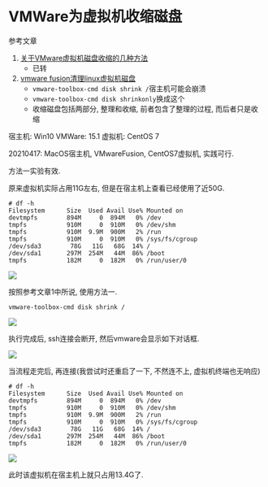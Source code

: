 # VMWare为虚拟机收缩磁盘

参考文章

1. [关于VMware虚拟机磁盘收缩的几种方法](https://www.cnblogs.com/5201351/p/4290401.html)
    - 已转
2. [vmware fusion清理linux虚拟机磁盘](https://zhuanlan.zhihu.com/p/275907188)
     - `vmware-toolbox-cmd disk shrink /`宿主机可能会崩溃
     - `vmware-toolbox-cmd disk shrinkonly`换成这个
     - 收缩磁盘包括两部分, 整理和收缩, 前者包含了整理的过程, 而后者只是收缩

宿主机: Win10
VMWare: 15.1
虚拟机: CentOS 7

20210417: MacOS宿主机, VMwareFusion, CentOS7虚拟机, 实践可行.

方法一实验有效.

原来虚拟机实际占用11G左右, 但是在宿主机上查看已经使用了近50G.

```
# df -h
Filesystem      Size  Used Avail Use% Mounted on
devtmpfs        894M     0  894M   0% /dev
tmpfs           910M     0  910M   0% /dev/shm
tmpfs           910M  9.9M  900M   2% /run
tmpfs           910M     0  910M   0% /sys/fs/cgroup
/dev/sda3        78G   11G   68G  14% /
/dev/sda1       297M  254M   44M  86% /boot
tmpfs           182M     0  182M   0% /run/user/0
```

![](https://gitee.com/generals-space/gitimg/raw/master/D0C47E7E9C4392D6586130F96949A4A8.png)

按照参考文章1中所说, 使用方法一.

```
vmware-toolbox-cmd disk shrink /
```

![](https://gitee.com/generals-space/gitimg/raw/master/7D42926F3F8599E44EE890F55EF564C3.png)

执行完成后, ssh连接会断开, 然后vmware会显示如下对话框.

![](https://gitee.com/generals-space/gitimg/raw/master/0D3EB817E3DA97F1F62D3CC78EBDFA70.png)

当流程走完后, 再连接(我尝试时还重启了一下, 不然连不上, 虚拟机终端也无响应)

```
# df -h
Filesystem      Size  Used Avail Use% Mounted on
devtmpfs        894M     0  894M   0% /dev
tmpfs           910M     0  910M   0% /dev/shm
tmpfs           910M  9.9M  900M   2% /run
tmpfs           910M     0  910M   0% /sys/fs/cgroup
/dev/sda3        78G   11G   68G  14% /
/dev/sda1       297M  254M   44M  86% /boot
tmpfs           182M     0  182M   0% /run/user/0
```


![](https://gitee.com/generals-space/gitimg/raw/master/C123498CB9A13E31D798E6ADE9250873.png)

此时该虚拟机在宿主机上就只占用13.4G了.

